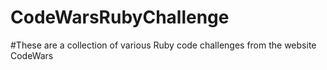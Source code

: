 # CodeWarsRubyChallenge

#These are a collection of various Ruby code challenges from the website CodeWars
